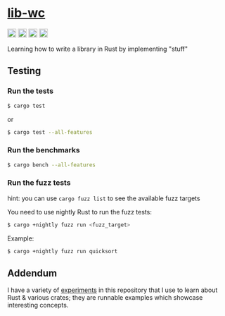# [lib-wc](https://crates.io/crates/lib-wc)

[<img alt="github" src="https://img.shields.io/badge/github-wcygan/lib--wc-8da0cb?style=for-the-badge&labelColor=555555&logo=github" height="20">](https://github.com/wcygan/lib-wc)
[<img alt="crates.io" src="https://img.shields.io/crates/v/lib-wc.svg?style=for-the-badge&color=fc8d62&logo=rust" height="20">](https://crates.io/crates/lib-wc)
[<img alt="docs.rs" src="https://img.shields.io/badge/docs.rs-lib--wc-66c2a5?style=for-the-badge&labelColor=555555&logo=docs.rs" height="20">](https://docs.rs/lib-wc)
[<img alt="build status" src="https://img.shields.io/github/actions/workflow/status/wcygan/lib-wc/general.yml?branch=master&style=for-the-badge" height="20">](https://github.com/wcygan/lib-wc/actions?query=branch%3Amaster)

Learning how to write a library in Rust by implementing "stuff"

## Testing

### Run the tests

```bash
$ cargo test
```

or

```bash
$ cargo test --all-features
```

### Run the benchmarks

```bash
$ cargo bench --all-features
```

### Run the fuzz tests

hint: you can use `cargo fuzz list` to see the available fuzz targets

You need to use nightly Rust to run the fuzz tests:

```bash
$ cargo +nightly fuzz run <fuzz_target>
```

Example:

```bash
$ cargo +nightly fuzz run quicksort
```

## Addendum

I have a variety of [experiments](./experiments/) in this repository that I use to learn about Rust & various crates; they are runnable examples which showcase interesting concepts. 